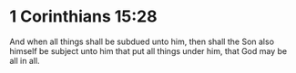 # 1 Corinthians 15:28

And when all things shall be subdued unto him, then shall the Son also himself be subject unto him that put all things under him, that God may be all in all.